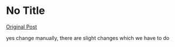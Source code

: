 # No Title

[Original Post](https://discourse.onlinedegree.iitm.ac.in/t/165959/278)

<p>yes change manually, there are slight changes which we have to do</p>